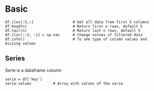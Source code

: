 Basic
===============================================================================

```
df.iloc[:5,:]                  # Get all data from first 5 columns
df.head(n)                     # Return first n rows, default 5
df.tail(n)                     # Return last n rows, default 5
df.iloc[::3, -1] = np.nan      # Change values of filtered data
df.info()                      # To see type of column values and missing values
```

## Series

Serie is a dataframe column

```
serie = df['key']
serie.values          # Array with values of the serie
```
